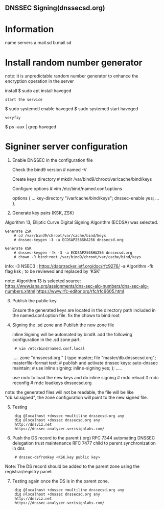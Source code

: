 DNSSEC Signing(dnssecsd.org)
------------------------------


# Information
name servers
	a.mail.sd
	b.mail.sd


Install random number generator
===============================

note: it is unpredictable random number generator to enhance the encryption operation in the server

install
$ sudo apt install haveged

	start the service
$ sudo systemctl enable haveged
$ sudo systemctl start haveged

	veryfiy
$ ps -aux | grep haveged


Signiner server configuration
=============================

1. Enable DNSSEC in the configuration file


	Check the bind9 version
		# named -V
	
	Create keys directory
		# mkdir /var/bind9/chroot/var/cache/bind/keys
	
	Configure options
		# vim /etc/bind/named.conf.options

	options {
    ...
    key-directory "/var/cache/bind/keys";
	dnssec-enable yes;
    ...
	};

2. Generate key pairs (KSK, ZSK)

Algorithm 13, Elliptic Curve Digital Signing Algorithm (ECDSA) was selected.

	Generate ZSK
		# cd /var/bind9/chroot/var/cache/bind/keys
		# dnssec-keygen -3 -a ECDSAP256SHA256 dnssecsd.org
	
	Generate KSK
		# dnssec-keygen -fk -3 -a ECDSAP256SHA256 dnssecsd.org
		# chown -R bind:root /var/bind9/chroot/var/cache/bind/keys

info:
	-3	NSEC3	; https://datatracker.ietf.org/doc/rfc9276/
	-a	Algorithm
	-fk	flag ksk ; to be reviewed and replaced by 'KSK'

	

note: Algorithm 13 is selected 
source: https://www.iana.org/assignments/dns-sec-alg-numbers/dns-sec-alg-numbers.xhtml
		https://www.rfc-editor.org/rfc/rfc6605.html

3. Publish the public key

	Ensure the generated keys are located in the directory path included in the named.conf.option file.
	fix the chown to bind:root

4. Signing the .sd zone and Publish the new zone file

	inline Signing will be automated by bind9. add the following configuration in the .sd zone part.

		# vim /etc/bind/named.conf.local


	.....
zone "dnssecsd.org." {
        type master;
        file "master/db.dnssecsd.org";
        masterfile-format text;
        # publish and activate dnssec keys:
		auto-dnssec maintain;
		# use inline signing:
        inline-signing yes;
};
	.....

	use rndc to load the new keys and do inline signing
		# rndc reload
		# rndc reconfig
		# rndc loadkeys dnssecsd.org

note: the generated files will not be readable, the file will be like "db.sd.signed", the zone configuration will point to the new signed file.

5. Testing

		dig @localhost +dnssec +multiline dnssecsd.org any
		dig @localhost +dnssec dnssecsd.org any
		http://dnsviz.net
		https://dnssec-analyzer.verisignlabs.com/


6. Push the DS record to the parent (.org)
	RFC 7344	automating DNSSEC delegation trust maintenance
	RFC 7477	child to parent synchronization in dns


		# dnssec-dsfromkey <KSK.key public key>


Note: The DS record should be added to the parent zone using the registrar/registry panel.


7. Testing again once the DS is in the parent zone. 

		dig @localhost +dnssec +multiline dnssecsd.org any
		dig @localhost +dnssec dnssecsd.org any
		http://dnsviz.net
		https://dnssec-analyzer.verisignlabs.com/

	
